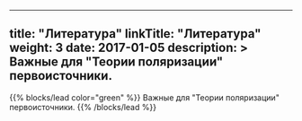 
---
title: "Литература"
linkTitle: "Литература"
weight: 3
date: 2017-01-05
description: >
  Важные для "Теории поляризации" первоисточники.
---

{{% blocks/lead color="green" %}}
Важные для "Теории поляризации" первоисточники.
{{% /blocks/lead %}}
